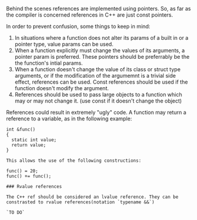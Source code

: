 Behind the scenes references are implemented using pointers. So, as far as the compiler is concerned references in C++ are just
const pointers. 

In order to prevent confusion, some things to keep in mind: 
1. In situations where a function does not alter its params of a built in or a pointer type, value params can be used. 
2. When a function explicitly must change the values of its arguments, a pointer param is preferred. These pointers should be
preferrably be the the function's intial params. 
3. When a function doesn't change the value of its class or struct type arguments, or if the modification of the argumemnt is 
a trivial side effect, references can be used. Const references should be used if the function doesn't modify the argument. 
4. References should be used to pass large objects to a function which may or may not change it. (use const if it doesn't change
the object) 

References could result in extremely "ugly" code. A function may return a reference to a variable, as in the following example: 

```
int &func()
{
  static int value;
  return value;
}

This allows the use of the following constructions: 

func() = 20;
func() += func();

### Rvalue references

The C++ ref should be considered an lvalue reference. They can be constrasted to rvalue references(notation `typename &&`)

`TO DO`
